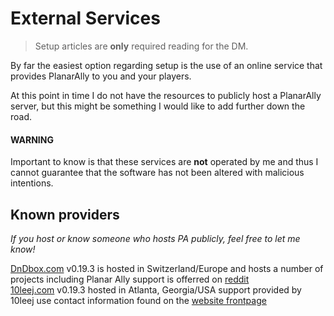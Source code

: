 # External Services

> Setup articles are **only** required reading for the DM.

By far the easiest option regarding setup is the use of an online service that provides PlanarAlly to you and your players.

At this point in time I do not have the resources to publicly host a PlanarAlly server, but this might be something I would like to add further down the road.

#### WARNING

Important to know is that these services are **not** operated by me and thus I cannot guarantee that the software has not been altered with malicious intentions.

## Known providers
*If you host or know someone who hosts PA publicly, feel free to let me know!*  

[DnDbox.com](https://dndbox.com/) v0.19.3 is hosted in Switzerland/Europe and hosts a number of projects including Planar Ally support is offerred on [reddit](reddit.com/r/dndbox/)  
[10leej.com](planarally.10leej.com) v0.19.3 hosted in Atlanta, Georgia/USA support provided by 10leej use contact information found on the [website frontpage](https://10leej.com/)  